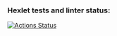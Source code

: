 ### Hexlet tests and linter status:
[![Actions Status](https://github.com/TroJanRuLes/frontend-project-44/actions/workflows/hexlet-check.yml/badge.svg)](https://github.com/TroJanRuLes/frontend-project-44/actions)